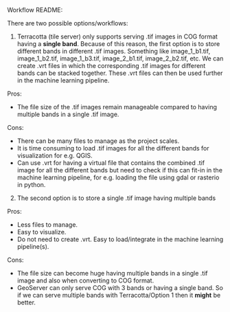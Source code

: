 Workflow README:

There are two possible options/workflows:

1. Terracotta (tile server) only supports serving .tif images in COG format having a **single band**. Because of this reason, the first option is to store different bands in different .tif images. Something like image_1_b1.tif, image_1_b2.tif, image_1_b3.tif, image_2_b1.tif, image_2_b2.tif, etc. We can create .vrt files in which the corresponding .tif images for different bands can be stacked together. These .vrt files can then be used further in the machine learning pipeline.

Pros:
* The file size of the .tif images remain manageable compared to having multiple bands in a single .tif image.

Cons:
* There can be many files to manage as the project scales.
* It is time consuming to load .tif images for all the different bands for visualization for e.g. QGIS.
* Can use .vrt for having a virtual file that contains the combined .tif image for all the different bands but need to check if this can fit-in in the machine learning pipeline, for e.g. loading the file using gdal or rasterio in python.

2. The second option is to store a single .tif image having multiple bands

Pros:
* Less files to manage.
* Easy to visualize.
* Do not need to create .vrt. Easy to load/integrate in the machine learning pipeline(s).

Cons:
* The file size can become huge having multiple bands in a single .tif image and also when converting to COG format.
* GeoServer can only serve COG with 3 bands or having a single band. So if we can serve multiple bands with Terracotta/Option 1 then it **might** be better.



